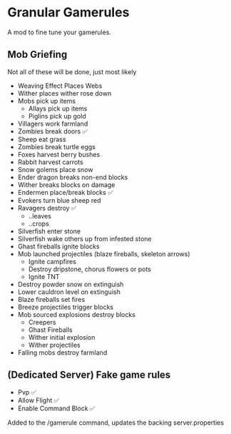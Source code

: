 # Granular Gamerules

A mod to fine tune your gamerules.

## Mob Griefing

Not all of these will be done, just most likely

- Weaving Effect Places Webs 
- Wither places wither rose down
- Mobs pick up items
  - Allays pick up items
  - Piglins pick up gold
- Villagers work farmland
- Zombies break doors ✅
- Sheep eat grass
- Zombies break turtle eggs
- Foxes harvest berry bushes
- Rabbit harvest carrots
- Snow golems place snow
- Ender dragon breaks non-end blocks
- Wither breaks blocks on damage
- Endermen place/break blocks ✅
- Evokers turn blue sheep red
- Ravagers destroy ✅
  - ..leaves
  - ..crops
- Silverfish enter stone
- Silverfish wake others up from infested stone
- Ghast fireballs ignite blocks
- Mob launched projectiles (blaze fireballs, skeleton arrows)
  - Ignite campfires
  - Destroy dripstone, chorus flowers or pots
  - Ignite TNT
- Destroy powder snow on extinguish
- Lower cauldron level on extinguish
- Blaze fireballs set fires
- Breeze projectiles trigger blocks
- Mob sourced explosions destroy blocks
  - Creepers
  - Ghast Fireballs
  - Wither initial explosion
  - Wither projectiles
- Falling mobs destroy farmland

## (Dedicated Server) Fake game rules

- Pvp ✅
- Allow Flight ✅
- Enable Command Block ✅

Added to the /gamerule command, updates the backing server.properties
